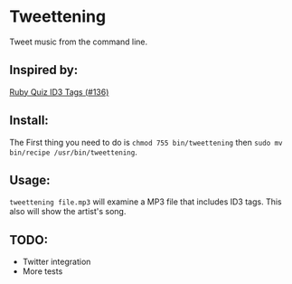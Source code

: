 Tweettening
===========

Tweet music from the command line.


Inspired by:
-----------

[Ruby Quiz ID3 Tags (#136)](http://www.rubyquiz.com/quiz136.html "Ruby Quiz ID3 Tags (#136)")


Install:
-------

The First thing you need to do is `chmod 755 bin/tweettening` then `sudo mv bin/recipe /usr/bin/tweettening`.


Usage:
-----

`tweettening file.mp3` will examine a MP3 file that includes ID3 tags. This also will show the artist's song.


TODO:
----

- Twitter integration
- More tests
